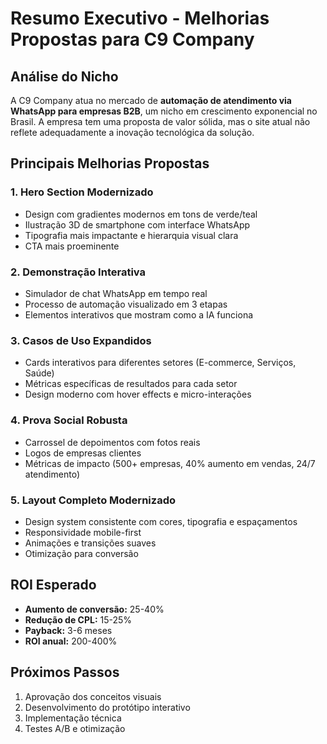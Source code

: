 # Resumo Executivo - Melhorias Propostas para C9 Company

## Análise do Nicho
A C9 Company atua no mercado de **automação de atendimento via WhatsApp para empresas B2B**, um nicho em crescimento exponencial no Brasil. A empresa tem uma proposta de valor sólida, mas o site atual não reflete adequadamente a inovação tecnológica da solução.

## Principais Melhorias Propostas

### 1. Hero Section Modernizado
- Design com gradientes modernos em tons de verde/teal
- Ilustração 3D de smartphone com interface WhatsApp
- Tipografia mais impactante e hierarquia visual clara
- CTA mais proeminente

### 2. Demonstração Interativa
- Simulador de chat WhatsApp em tempo real
- Processo de automação visualizado em 3 etapas
- Elementos interativos que mostram como a IA funciona

### 3. Casos de Uso Expandidos
- Cards interativos para diferentes setores (E-commerce, Serviços, Saúde)
- Métricas específicas de resultados para cada setor
- Design moderno com hover effects e micro-interações

### 4. Prova Social Robusta
- Carrossel de depoimentos com fotos reais
- Logos de empresas clientes
- Métricas de impacto (500+ empresas, 40% aumento em vendas, 24/7 atendimento)

### 5. Layout Completo Modernizado
- Design system consistente com cores, tipografia e espaçamentos
- Responsividade mobile-first
- Animações e transições suaves
- Otimização para conversão

## ROI Esperado
- **Aumento de conversão:** 25-40%
- **Redução de CPL:** 15-25%
- **Payback:** 3-6 meses
- **ROI anual:** 200-400%

## Próximos Passos
1. Aprovação dos conceitos visuais
2. Desenvolvimento do protótipo interativo
3. Implementação técnica
4. Testes A/B e otimização

